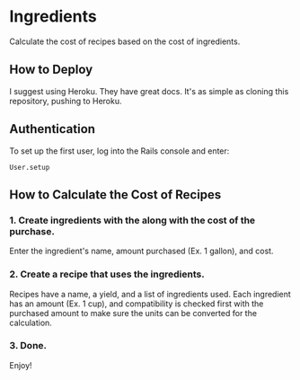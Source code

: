 # Ingredients

Calculate the cost of recipes based on the cost of ingredients.

## How to Deploy

I suggest using Heroku. They have great docs. It's as simple as cloning this repository, pushing to Heroku.

## Authentication

To set up the first user, log into the Rails console and enter:

`User.setup`

## How to Calculate the Cost of Recipes

### 1. Create ingredients with the along with the cost of the purchase.

Enter the ingredient's name, amount purchased (Ex. 1 gallon), and cost.

### 2. Create a recipe that uses the ingredients.

Recipes have a name, a yield, and a list of ingredients used. Each ingredient has an amount (Ex. 1 cup), and compatibility is checked first with the purchased amount to make sure the units can be converted for the calculation.

### 3. Done.

Enjoy!